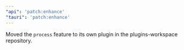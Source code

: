 ```yaml
---
"api": 'patch:enhance'
"tauri": 'patch:enhance'
---
```


Moved the `process` feature to its own plugin in the plugins-workspace repository.
